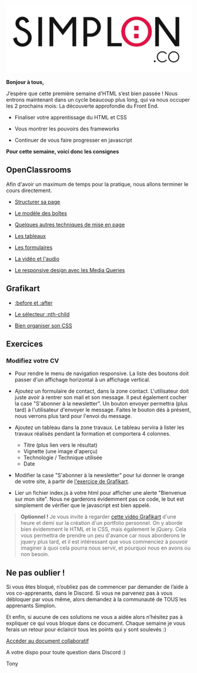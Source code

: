 ![image alt text](image_0.jpg)

**Bonjour à tous,**

J’espère que cette première semaine d'HTML s’est bien passée ! Nous entrons maintenant dans un cycle beaucoup plus long, qui va nous occuper les 2 prochains mois: La découverte approfondie du Front End.

* Finaliser votre apprentissage du HTML et CSS

* Vous montrer les pouvoirs des frameworks

* Continuer de vous faire progresser en javascript

**Pour cette semaine, voici donc les consignes**

## OpenClassrooms

Afin d'avoir un maximum de temps pour la pratique, nous allons terminer le cours directement.

* [Structurer sa page](https://openclassrooms.com/courses/apprenez-a-creer-votre-site-web-avec-html5-et-css3/structurer-sa-page)

* [Le modèle des boîtes](https://openclassrooms.com/courses/apprenez-a-creer-votre-site-web-avec-html5-et-css3/le-modele-des-boites)

* [Quelques autres techniques de mise en page](https://openclassrooms.com/courses/apprenez-a-creer-votre-site-web-avec-html5-et-css3/le-positionnement-en-css)

* [Les tableaux](https://openclassrooms.com/courses/apprenez-a-creer-votre-site-web-avec-html5-et-css3/les-tableaux-1)

* [Les formulaires](https://openclassrooms.com/courses/apprenez-a-creer-votre-site-web-avec-html5-et-css3/les-formulaires-8)

* [La vidéo et l'audio](https://openclassrooms.com/courses/apprenez-a-creer-votre-site-web-avec-html5-et-css3/la-video-et-l-audio)

* [Le responsive design avec les Media Queries](https://openclassrooms.com/courses/apprenez-a-creer-votre-site-web-avec-html5-et-css3/mise-en-page-adaptative-avec-les-media-queries)

## Grafikart

* [:before et :after](https://www.grafikart.fr/tutoriels/html-css/before-after-css-171)

* [Le sélecteur :nth-child](https://www.grafikart.fr/tutoriels/html-css/css-nth-child-168)

* [Bien organiser son CSS](https://www.grafikart.fr/tutoriels/html-css/css-organiser-smacss-500)

## Exercices

### Modifiez votre CV

* Pour rendre le menu de navigation responsive. La liste des boutons doit passer d'un affichage horizontal à un affichage vertical.

* Ajoutez un formulaire de contact, dans la zone contact. L'utilisateur doit juste avoir à rentrer son mail et son message. Il peut également cocher la case "S'abonner à la newsletter". Un bouton envoyer permettra (plus tard) à l'utilisateur d'envoyer le message. Faites le bouton dés à présent, nous verrons plus tard pour l'envoi du message.

* Ajoutez un tableau dans la zone travaux. Le tableau servira à lister les travaux réalisés pendant la formation et comportera 4 colonnes.

  * Titre (plus lien vers le résultat)
  * Vignette (une image d'aperçu)
  * Technologie / Technique utilisée
  * Date

* Modifier la case "S'abonner à la newsletter" pour lui donner le orange de votre site, à partir de [l'exercice de Grafikart](https://www.grafikart.fr/tutoriels/html-css/checkbox-css-423).

* Lier un fichier index.js à votre html pour afficher une alerte "Bienvenue sur mon site". Nous ne garderons évidemment pas ce code, le but est simplement de vérifier que le javascript est bien appelé.

> **Optionnel !**
> Je vous invite à regarder [cette vidéo Grafikart](https://www.grafikart.fr/tutoriels/html-css/portfolio-integration-236) d'une heure et demi sur la création d'un portfolio personnel. On y aborde bien évidemment le HTML et le CSS, mais également le jQuery. Cela vous permettra de prendre un peu d'avance car nous aborderons le jquery plus tard, et il est intéressant que vous commenciez à pouvoir imaginer à quoi cela pourra nous servir, et pourquoi nous en avons ou non besoin.

## Ne pas oublier !

Si vous êtes bloqué, n’oubliez pas de commencer par demander de l’aide à vos co-apprenants, dans le Discord. Si vous ne parvenez pas à vous débloquer par vous même, alors demandez à la communauté de TOUS les apprenants Simplon.

Et enfin, si aucune de ces solutions ne vous a aidée alors n’hésitez pas à expliquer ce qui vous bloque dans ce document. Chaque semaine je vous ferais un retour pour éclaircir tous les points qui y sont soulevés :)

[Accéder au document collaboratif](https://annuel.framapad.org/p/KJHQSdqjkhda76)

A votre dispo pour toute question dans Discord :)

Tony
